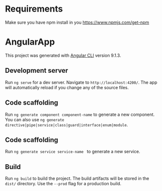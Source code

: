 # Requirements
Make sure you have npm install in you
https://www.npmjs.com/get-npm


# AngularApp
This project was generated with [Angular CLI](https://github.com/angular/angular-cli) version 9.1.3.

## Development server
Run `ng serve` for a dev server. Navigate to `http://localhost:4200/`. The app will automatically reload if you change any of the source files.

## Code scaffolding
Run `ng generate component component-name` to generate a new component. You can also use `ng generate directive|pipe|service|class|guard|interface|enum|module`.

## Code scaffolding
Run `ng generate service service-name ` to generate a new service.

## Build
Run `ng build` to build the project. The build artifacts will be stored in the `dist/` directory. Use the `--prod` flag for a production build.


